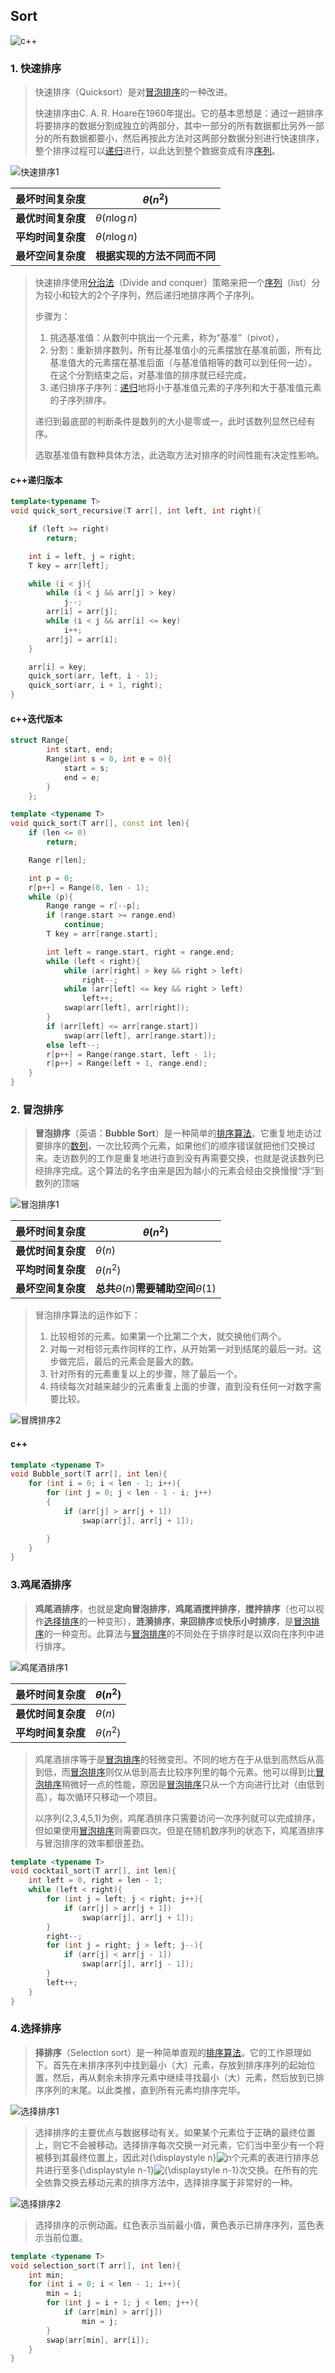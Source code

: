 ## Sort

![c++](https://img.shields.io/badge/language-c%2B%2B-orange.svg)

### 1. 快速排序

> 快速排序（Quicksort）是对[冒泡排序](https://baike.baidu.com/item/冒泡排序/4602306)的一种改进。
>
> 快速排序由C. A. R. Hoare在1960年提出。它的基本思想是：通过一趟排序将要排序的数据分割成独立的两部分，其中一部分的所有数据都比另外一部分的所有数据都要小，然后再按此方法对这两部分数据分别进行快速排序，整个排序过程可以[递归](https://baike.baidu.com/item/递归/1740695)进行，以此达到整个数据变成有序[序列](https://baike.baidu.com/item/序列/1302588)。

![快速排序1](assets/Sorting_quicksort_anim.gif)

| 最坏时间复杂度     | $\theta(n^2)$                |
| ------------------ | ---------------------------- |
| **最优时间复杂度** | $\theta(n \log n)$           |
| **平均时间复杂度** | $\theta(n \log n)$           |
| **最坏空间复杂度** | **根据实现的方法不同而不同** |



> 快速排序使用[分治法](https://zh.wikipedia.org/wiki/分治法)（Divide and conquer）策略来把一个[序列](https://zh.wikipedia.org/wiki/序列)（list）分为较小和较大的2个子序列，然后递归地排序两个子序列。
>
> 步骤为：
>
> 1. 挑选基准值：从数列中挑出一个元素，称为“基准”（pivot），
> 2. 分割：重新排序数列，所有比基准值小的元素摆放在基准前面，所有比基准值大的元素摆在基准后面（与基准值相等的数可以到任何一边）。在这个分割结束之后，对基准值的排序就已经完成，
> 3. 递归排序子序列：[递归](https://zh.wikipedia.org/wiki/递归)地将小于基准值元素的子序列和大于基准值元素的子序列排序。
>
> 递归到最底部的判断条件是数列的大小是零或一，此时该数列显然已经有序。
>
> 选取基准值有数种具体方法，此选取方法对排序的时间性能有决定性影响。

#### c++递归版本

```cpp
template<typename T>
void quick_sort_recursive(T arr[], int left, int right){

    if (left >= right)
        return;

    int i = left, j = right;
    T key = arr[left];

    while (i < j){
        while (i < j && arr[j] > key)
            j--;
        arr[i] = arr[j];
        while (i < j && arr[i] <= key)
            i++;
        arr[j] = arr[i];
    }

    arr[i] = key;
    quick_sort(arr, left, i - 1);
    quick_sort(arr, i + 1, right);
}
```

#### c++迭代版本

```cpp
struct Range{
        int start, end;
        Range(int s = 0, int e = 0){
            start = s;
            end = e;
        }
    };

template <typename T>
void quick_sort(T arr[], const int len){
    if (len <= 0)
        return;

    Range r[len];

    int p = 0;
    r[p++] = Range(0, len - 1);
    while (p){
        Range range = r[--p];
        if (range.start >= range.end)
            continue;
        T key = arr[range.start];

        int left = range.start, right = range.end;
        while (left < right){
            while (arr[right] > key && right > left)
                right--;
            while (arr[left] <= key && right > left)
                left++;
            swap(arr[left], arr[right]);
        }
        if (arr[left] <= arr[range.start])
            swap(arr[left], arr[range.start]);
        else left--;
        r[p++] = Range(range.start, left - 1);
        r[p++] = Range(left + 1, range.end);
    }
}
```

### 2. 冒泡排序

> **冒泡排序**（英语：**Bubble Sort**）是一种简单的[排序算法](https://zh.wikipedia.org/wiki/排序算法)。它重复地走访过要排序的[数列](https://zh.wikipedia.org/wiki/数列)，一次比较两个元素，如果他们的顺序错误就把他们交换过来。走访数列的工作是重复地进行直到没有再需要交换，也就是说该数列已经排序完成。这个算法的名字由来是因为越小的元素会经由交换慢慢“浮”到数列的顶端

![冒泡排序1](assets/Bubble_sort_animation.gif)

| 最坏时间复杂度     | $\theta(n^2)$                                  |
| ------------------ | ---------------------------------------------- |
| **最优时间复杂度** | $\theta(n)$                                    |
| **平均时间复杂度** | $\theta(n^2)$                                  |
| **最坏空间复杂度** | **总共**$\theta(n)$**需要辅助空间**$\theta(1)$ |

> 冒泡排序算法的运作如下：
>
> 1. 比较相邻的元素。如果第一个比第二个大，就交换他们两个。
> 2. 对每一对相邻元素作同样的工作，从开始第一对到结尾的最后一对。这步做完后，最后的元素会是最大的数。
> 3. 针对所有的元素重复以上的步骤，除了最后一个。
> 4. 持续每次对越来越少的元素重复上面的步骤，直到没有任何一对数字需要比较。

![冒牌排序2](assets/512px-Bubblesort-edited-color.svg.png)

#### c++

```cpp
template <typename T>
void Bubble_sort(T arr[], int len){
    for (int i = 0; i < len - 1; i++){
        for (int j = 0; j < len - 1 - i; j++)
        {
            if (arr[j] > arr[j + 1])
                swap(arr[j], arr[j + 1]);

        }
    }
}
```

### 3.鸡尾酒排序

> **鸡尾酒排序**，也就是**定向冒泡排序**，**鸡尾酒搅拌排序**，**搅拌排序**（也可以视作[选择排序](https://zh.wikipedia.org/wiki/選擇排序)的一种变形），**涟漪排序**，**来回排序**或**快乐小时排序**，是[冒泡排序](https://zh.wikipedia.org/wiki/冒泡排序)的一种变形。此算法与[冒泡排序](https://zh.wikipedia.org/wiki/冒泡排序)的不同处在于排序时是以双向在序列中进行排序。

![鸡尾酒排序1](assets/Sorting_shaker_sort_anim.gif)

| 最坏时间复杂度     | $\theta(n^2)$ |
| ------------------ | ------------- |
| **最优时间复杂度** | $\theta(n)$   |
| **平均时间复杂度** | $\theta(n^2)$ |

> 鸡尾酒排序等于是[冒泡排序](https://zh.wikipedia.org/wiki/冒泡排序)的轻微变形。不同的地方在于从低到高然后从高到低，而[冒泡排序](https://zh.wikipedia.org/wiki/冒泡排序)则仅从低到高去比较序列里的每个元素。他可以得到比[冒泡排序](https://zh.wikipedia.org/wiki/冒泡排序)稍微好一点的性能，原因是[冒泡排序](https://zh.wikipedia.org/wiki/冒泡排序)只从一个方向进行比对（由低到高），每次循环只移动一个项目。
>
> 以序列(2,3,4,5,1)为例，鸡尾酒排序只需要访问一次序列就可以完成排序，但如果使用[冒泡排序](https://zh.wikipedia.org/wiki/冒泡排序)则需要四次。但是在随机数序列的状态下，鸡尾酒排序与冒泡排序的效率都很差劲。

```cpp
template <typename T>
void cocktail_sort(T arr[], int len){
    int left = 0, right = len - 1;
    while (left < right){
        for (int j = left; j < right; j++){
            if (arr[j] > arr[j + 1])
                swap(arr[j], arr[j + 1]);
        }
        right--;
        for (int j = right; j > left; j--){
            if (arr[j] < arr[j - 1])
                swap(arr[j], arr[j - 1]);
        }
        left++;
    }
}
```

### 4.选择排序

> **择排序**（Selection sort）是一种简单直观的[排序算法](https://zh.wikipedia.org/wiki/排序算法)。它的工作原理如下。首先在未排序序列中找到最小（大）元素，存放到排序序列的起始位置，然后，再从剩余未排序元素中继续寻找最小（大）元素，然后放到已排序序列的末尾。以此类推，直到所有元素均排序完毕。

![选择排序1](assets/Selection_sort_animation.gif)

> 选择排序的主要优点与数据移动有关。如果某个元素位于正确的最终位置上，则它不会被移动。选择排序每次交换一对元素，它们当中至少有一个将被移到其最终位置上，因此对{\displaystyle n}![n](assets/a601995d55609f2d9f5e233e36fbe9ea26011b3b.svg)个元素的表进行排序总共进行至多{\displaystyle n-1}![{\displaystyle n-1}](assets/fbd0b0f32b28f51962943ee9ede4fb34198a2521.svg)次交换。在所有的完全依靠交换去移动元素的排序方法中，选择排序属于非常好的一种。

![选择排序2](assets/Selection-Sort-Animation.gif)

> 选择排序的示例动画。红色表示当前最小值，黄色表示已排序序列，蓝色表示当前位置。

```cpp
template <typename T>
void selection_sort(T arr[], int len){
    int min;
    for (int i = 0; i < len - 1; i++){
        min = i;
        for (int j = i + 1; j < len; j++){
            if (arr[min] > arr[j])
                min = j;
        }
        swap(arr[min], arr[i]);
    }
}
```

